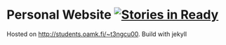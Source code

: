 Personal Website
[![Stories in Ready](https://badge.waffle.io/suppayami/Hanoi-Page.png?label=ready)](http://waffle.io/suppayami/Hanoi-Page)
===

Hosted on http://students.oamk.fi/~t3ngcu00.
Build with jekyll
